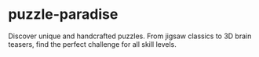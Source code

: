 # puzzle-paradise
Discover unique and handcrafted puzzles. From jigsaw classics to 3D brain teasers, find the perfect challenge for all skill levels.
